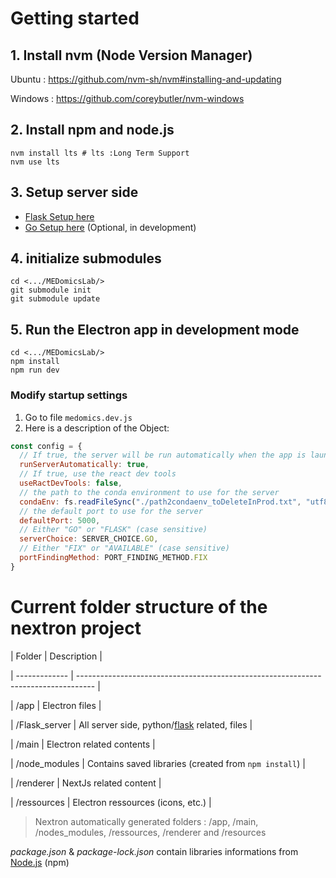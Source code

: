 # Getting started

## 1. Install nvm (Node Version Manager)

Ubuntu : https://github.com/nvm-sh/nvm#installing-and-updating

Windows : https://github.com/coreybutler/nvm-windows

## 2. Install npm and node.js

```
nvm install lts # lts :Long Term Support
nvm use lts
```

## 3. Setup server side

- [Flask Setup here](./flask_server/README.md)
- [Go Setup here](./go_server/README.md) (Optional, in development)

## 4. initialize submodules

```
cd <.../MEDomicsLab/>
git submodule init
git submodule update
```

## 5. Run the Electron app in development mode

```
cd <.../MEDomicsLab/>
npm install
npm run dev
```

### Modify startup settings

1. Go to file `medomics.dev.js`
2. Here is a description of the Object:

```javascript
const config = {
  // If true, the server will be run automatically when the app is launched
  runServerAutomatically: true,
  // If true, use the react dev tools
  useRactDevTools: false,
  // the path to the conda environment to use for the server
  condaEnv: fs.readFileSync("./path2condaenv_toDeleteInProd.txt", "utf8").replace(/\s/g, ""),
  // the default port to use for the server
  defaultPort: 5000,
  // Either "GO" or "FLASK" (case sensitive)
  serverChoice: SERVER_CHOICE.GO,
  // Either "FIX" or "AVAILABLE" (case sensitive)
  portFindingMethod: PORT_FINDING_METHOD.FIX
}
```

# Current folder structure of the nextron project

| Folder | Description |

| ------------- | ---------------------------------------------------------------------------------- |

| /app | Electron files |

| /Flask_server | All server side, python/[flask](https://flask.palletsprojects.com/) related, files |

| /main | Electron related contents |

| /node_modules | Contains saved libraries (created from `npm install`) |

| /renderer | NextJs related content |

| /ressources | Electron ressources (icons, etc.) |

> Nextron automatically generated folders : /app, /main, /nodes_modules, /ressources, /renderer and /resources

_package.json_ & _package-lock.json_ contain libraries informations from [Node.js](https://nodejs.org/en) (npm)
